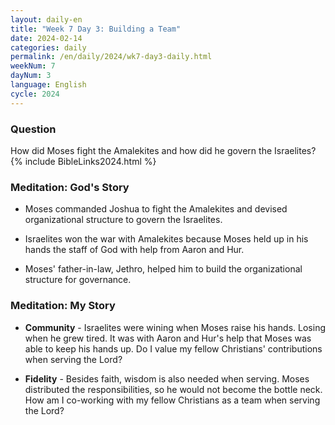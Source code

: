 ```yaml
---
layout: daily-en
title: "Week 7 Day 3: Building a Team"
date: 2024-02-14
categories: daily
permalink: /en/daily/2024/wk7-day3-daily.html
weekNum: 7
dayNum: 3
language: English
cycle: 2024
---
```

### Question     
How did Moses fight the Amalekites and how did he govern the Israelites?
{% include BibleLinks2024.html %} 

### Meditation: God's Story   
+ Moses commanded Joshua to fight the Amalekites and devised organizational structure to govern the Israelites. 

+ Israelites won the war with Amalekites because Moses held up in his hands the staff of God with help from Aaron and Hur. 

+ Moses' father-in-law, Jethro, helped him to build the organizational structure for governance. 

### Meditation: My Story   
+ **Community** - Israelites were wining when Moses raise his hands. Losing when he grew tired. It was with Aaron and Hur's help that Moses was able to keep his hands up. Do I value my fellow Christians' contributions when serving the Lord? 

+ **Fidelity** - Besides faith, wisdom is also needed when serving. Moses distributed the responsibilities, so he would not become the bottle neck. How am I co-working with my fellow Christians as a team when serving the Lord? 
